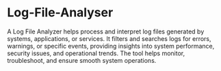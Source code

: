 # Log-File-Analyser
A Log File Analyzer helps process and interpret log files generated by systems, applications, or services. It filters and searches logs for errors, warnings, or specific events, providing insights into system performance, security issues, and operational trends. The tool helps monitor, troubleshoot, and ensure smooth system operations.
